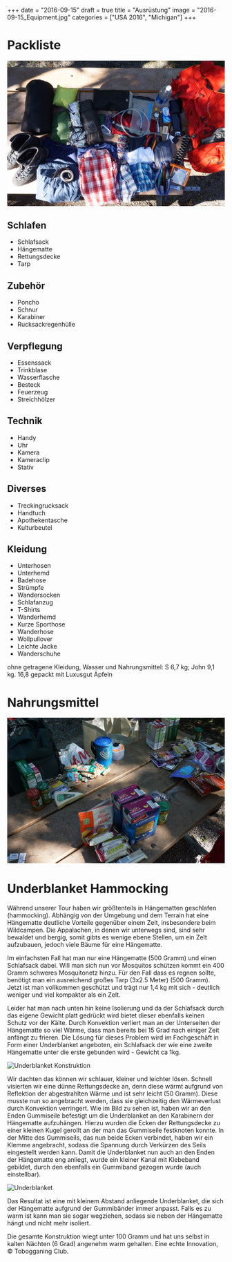 +++
date = "2016-09-15"
draft = true
title = "Ausrüstung"
image = "2016-09-15_Equipment.jpg"
categories = ["USA 2016", "Michigan"]
+++

# Packliste

![Ausrüstung](/images/2016-09-15_Equipment.jpg)

## Schlafen
- Schlafsack
- Hängematte
- Rettungsdecke
- Tarp

## Zubehör
- Poncho
- Schnur
- Karabiner
- Rucksackregenhülle

## Verpflegung
- Essenssack
- Trinkblase
- Wasserflasche
- Besteck
- Feuerzeug
- Streichhölzer

## Technik
- Handy
- Uhr
- Kamera
- Kameraclip
- Stativ

## Diverses
- Treckingrucksack
- Handtuch
- Apothekentasche
- Kulturbeutel

## Kleidung
- Unterhosen
- Unterhemd
- Badehose
- Strümpfe
- Wandersocken
- Schlafanzug
- T-Shirts
- Wanderhemd
- Kurze Sporthose
- Wanderhose
- Wollpullover
- Leichte Jacke
- Wanderschuhe

ohne getragene Kleidung,
Wasser und Nahrungsmittel: 
S 6,7 kg; John 9,1 kg. 
16,8 gepackt mit Luxusgut Äpfeln

# Nahrungsmittel

![Nahrungsmittel](/images/2016-09-15_Nahrungsmittel.jpg)

# Underblanket Hammocking

Während unserer Tour haben wir größtenteils in Hängematten geschlafen (hammocking). Abhängig von der Umgebung und dem Terrain hat eine Hängematte deutliche Vorteile gegenüber einem Zelt, insbesondere beim Wildcampen. Die Appalachen, in denen wir unterwegs sind, sind sehr bewaldet und bergig, somit gibts es wenige ebene Stellen, um ein Zelt aufzubauen, jedoch viele Bäume für eine Hängematte. 

Im einfachsten Fall hat man nur eine Hängematte (500 Gramm) und einen Schlafsack dabei. Will man sich nun vor Mosquitos schützen kommt ein 400 Gramm schweres Mosquitonetz hinzu. Für den Fall dass es regnen sollte, benötigt man ein ausreichend großes Tarp (3x2.5 Meter) (500 Gramm). Jetzt ist man vollkommen geschützt und trägt nur 1,4 kg mit sich - deutlich weniger und viel kompakter als ein Zelt. 

Leider hat man nach unten hin keine Isolierung und da der Schlafsack durch das eigene Gewicht platt gedrückt wird bietet dieser ebenfalls keinen Schutz vor der Kälte. Durch Konvektion verliert man an der Unterseiten der Hängematte so viel Wärme, dass man bereits bei 15 Grad nach einiger Zeit anfängt zu frieren. 
Die Lösung für dieses Problem wird im Fachgeschäft in Form einer Underblanket angeboten, ein Schlafsack der wie eine zweite Hängematte unter die erste gebunden wird - Gewicht ca 1kg. 

![Underblanket Konstruktion](/images/2016-09-11_Underblanket-Construction.jpg)

Wir dachten das können wir schlauer, kleiner und leichter lösen. Schnell visierten wir eine dünne Rettungsdecke an, denn diese wärmt aufgrund von Reflektion der abgestrahlten Wärme und ist sehr leicht (50 Gramm). 
Diese musste nun so angebracht werden, dass sie gleichzeitig den Wärmeverlust durch Konvektion verringert.
Wie im Bild zu sehen ist, haben wir an den Enden Gummiseile befestigt um die Underblanket an den Karabinern der Hängematte aufzuhängen. Hierzu wurden die Ecken der Rettungsdecke zu einer kleinen Kugel gerollt an der man das Gummiseile festknoten konnte. In der Mitte des Gummiseils, das nun beide Ecken verbindet, haben wir ein Klemme angebracht, sodass die Spannung durch Verkürzen des Seils eingestellt werden kann. 
Damit die Underblanket nun auch an den Enden der Hängematte eng anliegt, wurde ein kleiner Kanal mit Klebeband gebildet, durch den ebenfalls ein Gummiband gezogen wurde (auch einstellbar).  

![Underblanket](/images/2016-09-11_Underblanket.jpg)

Das Resultat ist eine mit kleinem Abstand anliegende Underblanket, die sich der Hängematte aufgrund der Gummibänder immer anpasst. Falls es zu warm ist kann man sie sogar wegziehen, sodass sie neben der Hängematte hängt und nicht mehr isoliert. 

Die gesamte Konstruktion wiegt unter 100 Gramm und hat uns selbst in kalten Nächten (6 Grad) angenehm warm gehalten.
Eine echte Innovation, © Tobogganing Club.

